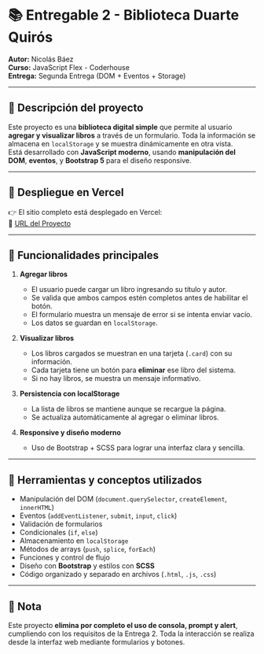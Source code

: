 # 📚 Entregable 2 - Biblioteca Duarte Quirós

**Autor:** Nicolás Báez  
**Curso:** JavaScript Flex - Coderhouse  
**Entrega:** Segunda Entrega (DOM + Eventos + Storage)

---

## 📝 Descripción del proyecto

Este proyecto es una **biblioteca digital simple** que permite al usuario **agregar y visualizar libros** a través de un formulario. Toda la información se almacena en `localStorage` y se muestra dinámicamente en otra vista.  
Está desarrollado con **JavaScript moderno**, usando **manipulación del DOM**, **eventos**, y **Bootstrap 5** para el diseño responsive.

---

## 🚀 Despliegue en Vercel
👉 El sitio completo está desplegado en Vercel:  
🔗 [URL del Proyecto](https://biblioteca-duarte.vercel.app/)

---

## 🎯 Funcionalidades principales

1. **Agregar libros**
   - El usuario puede cargar un libro ingresando su título y autor.
   - Se valida que ambos campos estén completos antes de habilitar el botón.
   - El formulario muestra un mensaje de error si se intenta enviar vacío.
   - Los datos se guardan en `localStorage`.

2. **Visualizar libros**
   - Los libros cargados se muestran en una tarjeta (`.card`) con su información.
   - Cada tarjeta tiene un botón para **eliminar** ese libro del sistema.
   - Si no hay libros, se muestra un mensaje informativo.

3. **Persistencia con localStorage**
   - La lista de libros se mantiene aunque se recargue la página.
   - Se actualiza automáticamente al agregar o eliminar libros.

4. **Responsive y diseño moderno**
   - Uso de Bootstrap + SCSS para lograr una interfaz clara y sencilla.

---

## 🧠 Herramientas y conceptos utilizados

- Manipulación del DOM (`document.querySelector`, `createElement`, `innerHTML`)
- Eventos (`addEventListener`, `submit`, `input`, `click`)
- Validación de formularios
- Condicionales (`if`, `else`)
- Almacenamiento en `localStorage`
- Métodos de arrays (`push`, `splice`, `forEach`)
- Funciones y control de flujo
- Diseño con **Bootstrap** y estilos con **SCSS**
- Código organizado y separado en archivos (`.html`, `.js`, `.css`)

---

## 💬 Nota

Este proyecto **elimina por completo el uso de consola, prompt y alert**, cumpliendo con los requisitos de la Entrega 2. Toda la interacción se realiza desde la interfaz web mediante formularios y botones.  
